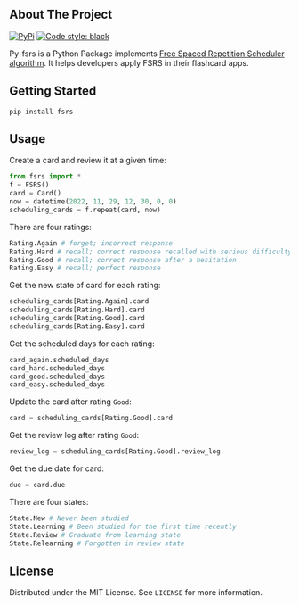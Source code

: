 ## About The Project

[![PyPi](https://img.shields.io/pypi/v/fsrs)](https://pypi.org/project/fsrs/) [![Code style: black](https://img.shields.io/badge/code%20style-black-000000.svg)](https://github.com/psf/black)

Py-fsrs is a Python Package implements [Free Spaced Repetition Scheduler algorithm](https://github.com/open-spaced-repetition/free-spaced-repetition-scheduler). It helps developers apply FSRS in their flashcard apps.

## Getting Started

```
pip install fsrs
```

## Usage

Create a card and review it at a given time:
```python
from fsrs import *
f = FSRS()
card = Card()
now = datetime(2022, 11, 29, 12, 30, 0, 0)
scheduling_cards = f.repeat(card, now)
```

There are four ratings:
```python
Rating.Again # forget; incorrect response
Rating.Hard # recall; correct response recalled with serious difficulty
Rating.Good # recall; correct response after a hesitation
Rating.Easy # recall; perfect response
```


Get the new state of card for each rating:
```python
scheduling_cards[Rating.Again].card
scheduling_cards[Rating.Hard].card
scheduling_cards[Rating.Good].card
scheduling_cards[Rating.Easy].card
```

Get the scheduled days for each rating:
```python
card_again.scheduled_days
card_hard.scheduled_days
card_good.scheduled_days
card_easy.scheduled_days
```

Update the card after rating `Good`:
```python
card = scheduling_cards[Rating.Good].card
```

Get the review log after rating `Good`:
```python
review_log = scheduling_cards[Rating.Good].review_log
```

Get the due date for card:
```python
due = card.due
```

There are four states:
```python
State.New # Never been studied
State.Learning # Been studied for the first time recently
State.Review # Graduate from learning state
State.Relearning # Forgotten in review state
```

## License

Distributed under the MIT License. See `LICENSE` for more information.
